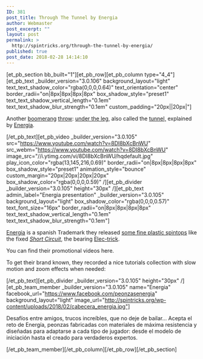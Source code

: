 ```yaml
---
ID: 381
post_title: Through The Tunnel by Energia
author: Webmaster
post_excerpt: ""
layout: post
permalink: >
  http://spintricks.org/through-the-tunnel-by-energia/
published: true
post_date: 2018-02-28 14:14:10
---
```

[et_pb_section bb_built="1"][et_pb_row][et_pb_column type="4_4"][et_pb_text _builder_version="3.0.106" background_layout="light" text_text_shadow_color="rgba(0,0,0,0.64)" text_orientation="center" border_radii="on|8px|8px|8px|8px" box_shadow_style="preset1" text_text_shadow_vertical_length="0.1em" text_text_shadow_blur_strength="0.1em" custom_padding="20px||20px|"]

Another <a href="/tag/boomerang">boomerang</a> <a href="/tag/throw">throw</a>: <a href="/tag/under-the-leg-boomerang">under the leg</a>, also called the <a href="/tag/tunnel">tunnel,</a> explained by <a href="/category/spinners/energia-basics/">Energia</a>.

[/et_pb_text][et_pb_video _builder_version="3.0.105" src="https://www.youtube.com/watch?v=8DI8bXcBnWU" src_webm="https://www.youtube.com/watch?v=8DI8bXcBnWU" image_src="//i.ytimg.com/vi/8DI8bXcBnWU/hqdefault.jpg" play_icon_color="rgba(13,145,216,0.69)" border_radii="on|8px|8px|8px|8px" box_shadow_style="preset1" animation_style="bounce" custom_margin="20px|20px|20px|20px" box_shadow_color="rgba(0,0,0,0.59)" /][et_pb_divider _builder_version="3.0.105" height="30px" /][et_pb_text admin_label="Energia presentation" _builder_version="3.0.105" background_layout="light" box_shadow_color="rgba(0,0,0,0.57)" text_font_size="16px" border_radii="on|8px|8px|8px|8px" text_text_shadow_vertical_length="0.1em" text_text_shadow_blur_strength="0.1em"]

<a href="https://www.youtube.com/channel/UCdYuZ-SUAjBhLlKTZUf_eGA">Energia</a> is a spanish Trademark they released <a href="http://spintop.cz/news/energia-spintop">some fine plastic spintops</a> like the fixed <a href="http://shop.spintop.cz/index.php?id_product=30&amp;controller=product&amp;id_lang=2"><em>Short Circuit</em></a>, the bearing <a href="http://shop.spintop.cz/index.php?id_product=32&amp;controller=product&amp;id_lang=2">Elec-trick</a>.

You can find their promotional videos here.

To get their brand known, they recorded a nice tutorials collection with slow motion and zoom effects when needed:

[/et_pb_text][et_pb_divider _builder_version="3.0.105" height="30px" /][et_pb_team_member _builder_version="3.0.105" name="Energia" facebook_url="https://www.facebook.com/peonzasenergia" background_layout="light" image_url="http://spintricks.org/wp-content/uploads/2018/02/cabecera_energia.jpg"]

Desafíos entre amigos, trucos increíbles, que no deje de bailar... Acepta el reto de Energía, peonzas fabricadas con materiales de máxima resistencia y diseñadas para adaptarse a cada tipo de jugador: desde el modelo de iniciación hasta el creado para verdaderos expertos.

[/et_pb_team_member][/et_pb_column][/et_pb_row][/et_pb_section]